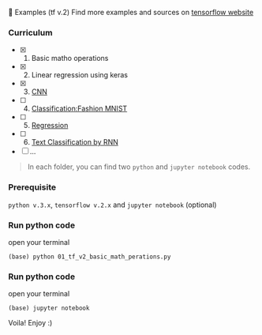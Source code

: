 :black_heart: Examples (tf v.2)
Find more examples and sources on [tensorflow website](https://www.tensorflow.org/tutorials)

### Curriculum
- [x] 01. Basic matho operations
- [x] 02. Linear regression using keras
- [x] 03. [CNN](https://www.tensorflow.org/tutorials/images/cnn)
- [ ] 04. [Classification:Fashion MNIST](https://www.tensorflow.org/tutorials/keras/classification)
- [ ] 05. [Regression](https://www.tensorflow.org/tutorials/keras/regression)
- [ ] 06. [Text Classification by RNN](https://www.tensorflow.org/tutorials/text/text_classification_rnn)
- [ ] ...
>In each folder, you can find two `python` and `jupyter notebook` codes. 

### Prerequisite 
`python v.3.x`, `tensorflow v.2.x` and `jupyter notebook` (optional)

### Run python code
open your terminal
```
(base) python 01_tf_v2_basic_math_perations.py
```
### Run python code
open your terminal
```
(base) jupyter notebook
```
Voila!
Enjoy :)
